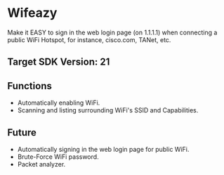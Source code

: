 # Wifeazy
Make it EASY to sign in the web login page (on 1.1.1.1) when connecting a public WiFi Hotspot, for instance, cisco.com, TANet, etc.

## Target SDK Version: 21

## Functions
- Automatically enabling WiFi.
- Scanning and listing surrounding WiFi's SSID and Capabilities.

## Future
- Automatically signing in the web login page for public WiFi.
- Brute-Force WiFi password.
- Packet analyzer.
